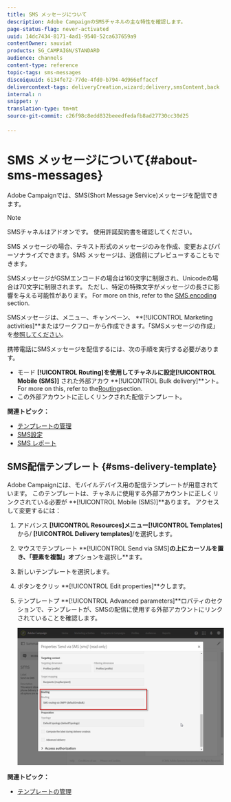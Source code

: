 ```yaml
---
title: SMS メッセージについて
description: Adobe CampaignのSMSチャネルの主な特性を確認します。
page-status-flag: never-activated
uuid: 14dc7434-8171-4ad1-9540-52ca637659a9
contentOwner: sauviat
products: SG_CAMPAIGN/STANDARD
audience: channels
content-type: reference
topic-tags: sms-messages
discoiquuid: 6134fe72-77de-4fd0-b794-4d966effaccf
delivercontext-tags: deliveryCreation,wizard;delivery,smsContent,back
internal: n
snippet: y
translation-type: tm+mt
source-git-commit: c26f98c8edd832beeedfedafb8ad27730cc30d25

---
```



# SMS メッセージについて{#about-sms-messages}

Adobe Campaignでは、SMS(Short Message Service)メッセージを配信できます。

>[!NOTE]
>
>SMSチャネルはアドオンです。 使用許諾契約書を確認してください。

SMS メッセージの場合、テキスト形式のメッセージのみを作成、変更およびパーソナライズできます。SMS メッセージは、送信前にプレビューすることもできます。

SMSメッセージがGSMエンコードの場合は160文字に制限され、Unicodeの場合は70文字に制限されます。 ただし、特定の特殊文字がメッセージの長さに影響を与える可能性があります。 For more on this, refer to the [SMS encoding](../../administration/using/configuring-sms-channel.md#sms-encoding--length-and-transliteration) section.

SMSメッセージは、メニュー、キャンペーン、 **[!UICONTROL Marketing activities]**またはワークフローから作成できます。「SMSメッセージの作成」を[参照してください](../../channels/using/creating-an-sms-message.md)。

携帯電話にSMSメッセージを配信するには、次の手順を実行する必要があります。

* モード **[!UICONTROL Routing]**を使用してチャネルに設定**[!UICONTROL Mobile (SMS)]** された外部アカウ **[!UICONTROL Bulk delivery]**ント。 For more on this, refer to the[Routing](../../administration/using/configuring-sms-channel.md#defining-an-sms-routing)section.
* この外部アカウントに正しくリンクされた配信テンプレート。

**関連トピック：**

* [テンプレートの管理](../../start/using/marketing-activity-templates.md)
* [SMS設定](../../administration/using/configuring-sms-channel.md#defining-an-sms-routing)
* [SMS レポート](../../reporting/using/sms-report.md)

## SMS配信テンプレート {#sms-delivery-template}

Adobe Campaignには、モバイルデバイス用の配信テンプレートが用意されています。 このテンプレートは、チャネルに使用する外部アカウントに正しくリンクされている必要が **[!UICONTROL Mobile (SMS)]**あります。 アクセスして変更するには：

1. アドバンス **[!UICONTROL Resources]**メニュー**[!UICONTROL Templates]** から/ **[!UICONTROL Delivery templates]**/を選択します。
1. マウスでテンプレート **[!UICONTROL Send via SMS]**の上にカーソルを置き、「要素を複製」オ**&#x200B;プションを選択し&#x200B;**ます。
1. 新しいテンプレートを選択します。
1. ボタンをクリッ **[!UICONTROL Edit properties]**クします。
1. テンプレートプ **[!UICONTROL Advanced parameters]**ロパティのセクションで、テンプレートが、SMSの配信に使用する外部アカウントにリンクされていることを確認します。

   ![](assets/sms_template.png)

**関連トピック：**

* [テンプレートの管理](../../start/using/marketing-activity-templates.md)

